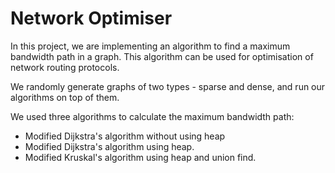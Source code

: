 # Network Optimiser
In this project, we are implementing an algorithm to find a maximum bandwidth path in a graph.
This algorithm can be used for optimisation of network routing protocols.

We randomly generate graphs of two types - sparse and dense, and run our algorithms on top of them.

We used three algorithms to calculate the maximum bandwidth path:
* Modified Dijkstra's algorithm without using heap
* Modified Dijkstra's algorithm using heap.
* Modified Kruskal's algorithm using heap and union find.
